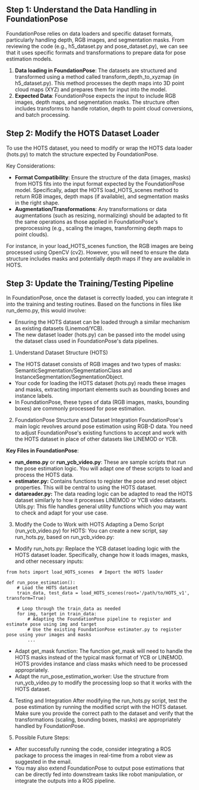 ## Step 1: Understand the Data Handling in FoundationPose
FoundationPose relies on data loaders and specific dataset formats, particularly handling depth, RGB images, and segmentation masks. From reviewing the code (e.g., h5_dataset.py and pose_dataset.py), we can see that it uses specific formats and transformations to prepare data for pose estimation models.

1. **Data loading in FoundationPose**: The datasets are structured and transformed using a method called transform_depth_to_xyzmap (in h5_dataset.py). This method processes the depth maps into 3D point cloud maps (XYZ) and prepares them for input into the model.
2. **Expected Data**: FoundationPose expects the input to include RGB images, depth maps, and segmentation masks. The structure often includes transforms to handle rotation, depth to point cloud conversions, and batch processing.

## Step 2: Modify the HOTS Dataset Loader
To use the HOTS dataset, you need to modify or wrap the HOTS data loader (hots.py) to match the structure expected by FoundationPose.

Key Considerations:
- **Format Compatibility**: Ensure the structure of the data (images, masks) from HOTS fits into the input format expected by the FoundationPose model. Specifically, adapt the HOTS load_HOTS_scenes method to return RGB images, depth maps (if available), and segmentation masks in the right shape.
- **Augmentation/Transformations**: Any transformations or data augmentations (such as resizing, normalizing) should be adapted to fit the same operations as those applied in FoundationPose's preprocessing (e.g., scaling the images, transforming depth maps to point clouds).

For instance, in your load_HOTS_scenes function, the RGB images are being processed using OpenCV (cv2). However, you will need to ensure the data structure includes masks and potentially depth maps if they are available in HOTS.

## Step 3: Update the Training/Testing Pipeline
In FoundationPose, once the dataset is correctly loaded, you can integrate it into the training and testing routines. Based on the functions in files like run_demo.py, this would involve:

- Ensuring the HOTS dataset can be loaded through a similar mechanism as existing datasets (Linemod/YCB).
- The new dataset loader (hots.py) can be passed into the model using the dataset class used in FoundationPose's data pipelines.















1. Understand Dataset Structure (HOTS)
- The HOTS dataset consists of RGB images and two types of masks: SemanticSegmentation/SegmentationClass and InstanceSegmentation/SegmentationObject.
- Your code for loading the HOTS dataset (hots.py) reads these images and masks, extracting important elements such as bounding boxes and instance labels.
- In FoundationPose, these types of data (RGB images, masks, bounding boxes) are commonly processed for pose estimation.

2. FoundationPose Structure and Dataset Integration
FoundationPose's main logic revolves around pose estimation using RGB-D data. You need to adjust FoundationPose's existing functions to accept and work with the HOTS dataset in place of other datasets like LINEMOD or YCB.

**Key Files in FoundationPose**:
- **run_demo.py** or **run_ycb_video.py**: These are sample scripts that run the pose estimation logic. You will adapt one of these scripts to load and process the HOTS data.
- **estimater.py:** Contains functions to register the pose and reset object properties. This will be central to using the HOTS dataset.
- **datareader.py:** The data reading logic can be adapted to read the HOTS dataset similarly to how it processes LINEMOD or YCB video datasets.
Utils.py: This file handles general utility functions which you may want to check and adapt for your use case.

3. Modify the Code to Work with HOTS
Adapting a Demo Script (run_ycb_video.py) for HOTS:
You can create a new script, say run_hots.py, based on run_ycb_video.py:

- Modify run_hots.py: Replace the YCB dataset loading logic with the HOTS dataset loader. Specifically, change how it loads images, masks, and other necessary inputs:
```
from hots import load_HOTS_scenes  # Import the HOTS loader

def run_pose_estimation():
    # Load the HOTS dataset
    train_data, test_data = load_HOTS_scenes(root='/path/to/HOTS_v1', transform=True)
    
    # Loop through the train_data as needed
    for img, target in train_data:
        # Adapting the FoundationPose pipeline to register and estimate pose using img and target
        # Use the existing FoundationPose estimater.py to register pose using your images and masks
        ...

```
- Adapt get_mask function: The function get_mask will need to handle the HOTS masks instead of the typical mask format of YCB or LINEMOD. HOTS provides instance and class masks which need to be processed appropriately.
- Adapt the run_pose_estimation_worker: Use the structure from run_ycb_video.py to modify the processing loop so that it works with the HOTS dataset.

4. Testing and Integration
After modifying the run_hots.py script, test the pose estimation by running the modified script with the HOTS dataset. Make sure you provide the correct path to the dataset and verify that the transformations (scaling, bounding boxes, masks) are appropriately handled by FoundationPose.

5. Possible Future Steps:
- After successfully running the code, consider integrating a ROS package to process the images in real-time from a robot view as suggested in the email.
- You may also extend FoundationPose to output pose estimations that can be directly fed into downstream tasks like robot manipulation, or integrate the outputs into a ROS pipeline.